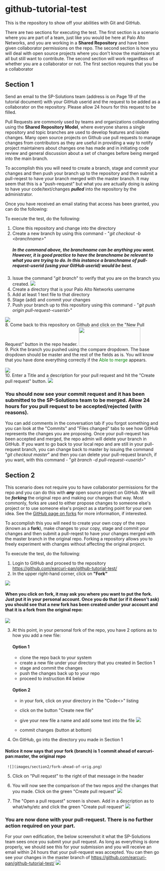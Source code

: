 # github-tutorial-test

This is the repository to show off your abilities with Git and GitHub.  

There are two sections for executing the test.  The first section is a scenario where you are part of a team, just like you would be here at Palo Alto Networks, and you are working in a **Shared Repository** and have been given collaborator permissions on the repo.  The second section is how you will deal with open source projects where you don't know the maintainers at all but still want to contribute.  The second section will work regardless of whether you are a collaborator or not.  The first section requires that you be a collaborator

## Section 1
Send an email to the SP-Solutions team (address is on Page 19 of the tutorial document) with your GitHub userid and the request to be added as a collaborator on the repository.  Please allow 24 hours for this request to be filled.  

Pull Requests are commonly used by teams and organizations collaborating using the **Shared Repository Model**, where everyone shares a single repository and topic branches are used to develop features and isolate changes. Many open source projects on Github use pull requests to manage changes from contributors as they are useful in providing a way to notify project maintainers about changes one has made and in initiating code review and general discussion about a set of changes before being merged into the main branch.

To accomplish this you will need to create a branch, stage and commit your changes and then push your branch up to the repository and  then submit a pull-reqest to have your branch merged with the master branch.  It may seem that this is a "push-request" but what you are actually doing is asking to have your code/text/changes ***pulled*** into the repository by the administrator.

Once you have received an email stating that access has been granted, you can do the following:

To execute the test, do the following:
1. Clone this repository and change into the directory
2. Create a new branch by using this command - "*git checkout -b \<branchname\>*"
   ##### In the command above, the branchname can be anything you want.  However, it is good practice to have the branchname be relevant to what you are trying to do.  In this instance a branchname of pull-request-userid (using your GitHub userid) would be best.
3. Issue the command "*git branch*" to verify that you are on the branch you created.
![](images/git-branch-output.png)
4. Create a directory that is your Palo Alto Networks username</br>
5. Add at least 1 text file to that directory</br>
6. Stage (add) and commit your changes </br>
7. Push your branch up to this repository using this command - "*git push origin pull-request-\<userid\>*"</br>

<img src="images/git-push-output.png"/>  

</br>
8. Come back to this repository on Github and click on the "New Pull Request" button in the repo header.  
<img src="images/pull-req-button.png" width="200" height="60" />
</br>
9. Pick the branch you pushed using the compare dropdown. The base dropdown should be master and  the rest of the fields as is.  You will know that you have done everything correctly if the <span style="color:green">Able to merge</span> appears.  </br></br>
<img src="images/open-pull-req.png"/>  
</br>
10. Enter a Title and a description for your pull request and hit the "Create pull request" button.
<img src="images/desc-for-pull-req.png"/> 
</br>

### You should now see your commit request and it has been submitted to the SP-Solutions team to be merged.  Allow 24 hours for you pull request to be accepted/rejected (with reasons).  
You can add comments in the conversation tab if you forgot something and you can look at the "Commits" and "Files changed" tabs to see how GitHub represents the changes you are proposing.   Once your pull-request has been accepted and merged, the repo admin will delete your branch in GitHub.  If you want to go back to your local repo and are still in your pull-request branch, you can change back to master by issuing the command "*git checkout master*" and then you can delete your pull-request branch, if you want, with this command - "*git branch -d pull-request-\<userid\>*"


## Section 2
This scenario does not require you to have collaborator permissions for the repo and you can do this with ***any*** open source project on GitHub.  We will be ***forking*** the original repo and making our changes that way.  Most commonly, forks are used to either propose changes to someone else's project or to use someone else's project as a starting point for your own idea.  See the [GitHub page on forks](https://help.github.com/articles/fork-a-repo/#platform-linux "GitHub Forks") for more information, if interested.  

To accomplish this you will need to create your own copy of the repo (known as a **fork**), make changes to your copy, stage and commit your changes and then submit a pull-reqest to have your changes merged with the master branch in the original repo.  Forking a repository allows you to freely experiment with changes without affecting the original project.

To execute the test, do the following:
1. Login to GitHub and proceed to the repository https://github.com/earcuri-pan/github-tutorial-test/ 
2. In the upper right-hand corner, click on **"Fork"**

![](images/section2/create-fork-of-repo.png)

#### When you click on fork, it may ask you where you want to put the fork.  Just put it in your personal account.  Once you do that (or if it doesn't ask) you should see that a new fork has been created under your account and that it is a fork from the original repo:

![](images/section2/new-fork-created.png)

3. At this point, in your personal fork of the repo, you have 2 options as to how you add a new file:
   #### Option 1
   - clone the repo back to your system
   - create a new file under your directory that you created in Section 1
   - stage and commit the changes
   - push the changes back up to your repo
   - proceed to instruction \#4 below
   
   #### Option 2
   - in your fork, click on your directory in the "Code<>" listing 
   - click on the button "Create new file"
   - give your new file a name and add some text into the file
     ![](images/section2/new-text-file-shortcut.png)
     
   - commit changes (button at bottom)
 
     
 4. On GitHub, go into the directory you made in Section 1
 #### Notice it now says that your fork (branch) is 1 commit ahead of earcuri-pan:master, the original repo
     ![](images/section2/fork-ahead-of-orig.png)
 
 5. Click on "Pull request" to the right of that message in the header
 6. You will now see the comparison of the two repos and the changes that you made.  Click on the green "Create pull request"
 ![](/images/section2/create-fork-pull-request)
 
 7. The "Open a pull request" screen is shown.  Add in a description as to what/why/etc and click the green "Create pull request"
 ![](images/section2/desc-for-fork-pull-request)
 
 ### You are now done with your pull-request.  There is no further action required on your part.  
 
 For your own edification, the below screenshot it what the SP-Solutions team sees once you submit your pull request.  As long as everything is done properly, we should see this for your submission and you will receive an email within 24 hours that your pull-request was accepted.  You can then go see your changes in the master branch of https://github.com/earcuri-pan/github-tutorial-test/ 
 ![](images/section2/spsolutions-view.png)
 
     

